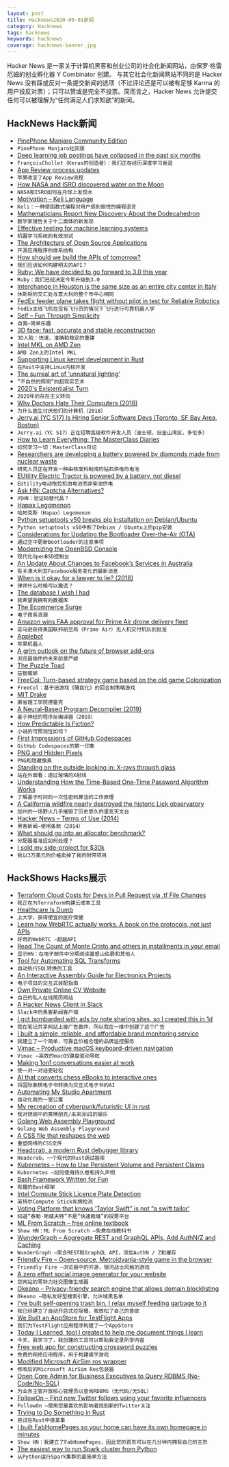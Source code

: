 ```yaml
---
layout: post
title: Hacknews2020-09-01新闻
category: Hacknews
tags: hacknews
keywords: hacknews
coverage: hacknews-banner.jpg
---
```


Hacker News 是一家关于计算机黑客和创业公司的社会化新闻网站，由保罗·格雷厄姆的创业孵化器 Y Combinator 创建。
与其它社会化新闻网站不同的是 Hacker News 没有踩或反对一条提交新闻的选项（不过评论还是可以被有足够 Karma 的用户投反对票）；只可以赞或是完全不投票。简而言之，Hacker News 允许提交任何可以被理解为“任何满足人们求知欲”的新闻。

## HackNews Hack新闻


- [PinePhone Manjaro Community Edition](https://www.pine64.org/2020/08/31/pinephone-manjaro-community-edition/)
- `PinePhone Manjaro社区版`
- [Deep learning job postings have collapsed in the past six months](https://twitter.com/fchollet/status/1300137812872765440)
- `FrançoisChollet（Keras的创造者）：我们正在经历深度学习衰退`
- [App Review process updates](https://developer.apple.com/news/?id=84w3e5bm)
- `苹果改变了App Review流程`
- [How NASA and ISRO discovered water on the Moon](https://jatan.space/how-nasa-and-chandrayaan-discovered-water-on-the-moon/)
- `NASA和ISRO如何在月球上发现水`
- [Motivation – Keli Language](https://keli-language.gitbook.io/doc/)
- `Keli：一种使函数式编程对用户感到愉悦的编程语言`
- [Mathematicians Report New Discovery About the Dodecahedron](https://www.quantamagazine.org/mathematicians-report-new-discovery-about-the-dodecahedron-20200831/)
- `数学家报告关于十二面体的新发现`
- [Effective testing for machine learning systems](https://www.jeremyjordan.me/testing-ml/)
- `机器学习系统的有效测试`
- [The Architecture of Open Source Applications](https://aosabook.org/en/index.html)
- `开源应用程序的体系结构`
- [How should we build the APIs of tomorrow?](https://increment.com/apis/how-we-should-build-apis-tomorrow/)
- `我们应该如何构建明天的API？`
- [Ruby: We have decided to go forward to 3.0 this year](https://github.com/ruby/ruby/commit/21c62fb670b1646c5051a46d29081523cd782f11)
- `Ruby：我们已经决定今年升级到3.0`
- [Interchange in Houston is the same size as an entire city center in Italy](https://www.texasmonthly.com/politics/highway-interchange-houston-same-size-city-italy/)
- `休斯顿的交汇处与意大利的整个市中心相同`
- [FedEx feeder plane takes flight without pilot in test for Reliable Robotics](https://www.commercialappeal.com/story/money/industries/logistics/2020/08/28/fedex-plane-autonomous-flight-reliable-robotics/5655258002/)
- `FedEx支线飞机在没有飞行员的情况下飞行进行可靠机器人学`
- [Self – Fun Through Simplicity](https://selflanguage.org/)
- `自我–简单乐趣`
- [3D face: fast, accurate and stable reconstruction](https://github.com/cleardusk/3DDFA_V2)
- `3D人脸：快速，准确和稳定的重建`
- [Intel MKL on AMD Zen](https://danieldk.eu/Posts/2020-08-31-MKL-Zen.html)
- `AMD Zen上的Intel MKL`
- [Supporting Linux kernel development in Rust](https://lwn.net/SubscriberLink/829858/281103f9c6fd0dc2/)
- `在Rust中支持Linux内核开发`
- [The surreal art of ‘unnatural lighting’](https://www.nationalgeographic.com/magazine/2020/09/the-surreal-art-of-unnatural-lighting/)
- `“不自然的照明”的超现实艺术`
- [2020's Existentialist Turn](https://bostonreview.net/philosophy-religion/carmen-lea-dege-2020s-existentialist-turn)
- `2020年的存在主义转向`
- [Why Doctors Hate Their Computers (2018)](https://www.newyorker.com/magazine/2018/11/12/why-doctors-hate-their-computers)
- `为什么医生讨厌他们的计算机（2018）`
- [Jerry.ai (YC S17) Is Hiring Senior Software Devs (Toronto, SF Bay Area, Boston)](https://apply.workable.com/jerry/j/F4762CDFF8/)
- `Jerry.ai（YC S17）正在招聘高级软件开发人员（波士顿，旧金山湾区，多伦多）`
- [How to Learn Everything: The MasterClass Diaries](https://longreads.com/2020/08/20/how-to-learn-everything-the-masterclass-diaries/)
- `如何学习一切：MasterClass日记`
- [Researchers are developing a battery powered by diamonds made from nuclear waste](https://www.wired.com/story/are-radioactive-diamond-batteries-a-cure-for-nuclear-waste/)
- `研究人员正在开发一种由核废料制成的钻石供电的电池`
- [EUtility Electric Tractor is powered by a battery, not diesel](https://newatlas.com/environment/solectrac-eutility-electric-tractor/)
- `EUtility电动拖拉机由电池而非柴油供电`
- [Ask HN: Captcha Alternatives?](item?id=24334657)
- `问HN：验证码替代品？`
- [Hapax Legomenon](https://www.atlasobscura.com/articles/hapax-legomenon-hapaxes)
- `哈帕克斯（Hapax）Legomenon`
- [Python setuptools v50 breaks pip installation on Debian/Ubuntu](https://github.com/pypa/setuptools/issues/2350)
- `Python setuptools v50中断了Debian / Ubuntu上的pip安装`
- [Considerations for Updating the Bootloader Over-the-Air (OTA)](https://www.embedded-computing.com/home-page/considerations-for-updating-the-over-the-air-bootloader)
- `通过空中更新Bootloader的注意事项`
- [Modernizing the OpenBSD Console](https://www.cambus.net/modernizing-the-openbsd-console/)
- `现代化OpenBSD控制台`
- [An Update About Changes to Facebook’s Services in Australia](https://about.fb.com/news/2020/08/changes-to-facebooks-services-in-australia/)
- `有关澳大利亚Facebook服务变化的最新消息`
- [When is it okay for a lawyer to lie? (2018)](https://www.americanbar.org/news/abanews/publications/youraba/2018/december-2018/when-is-it-okay-for-a-lawyer-to-lie--/)
- `律师什么时候可以撒谎？ `
- [The database I wish I had](https://euandre.org/2020/08/31/the-database-i-wish-i-had.html)
- `我希望我拥有的数据库`
- [The Ecommerce Surge](https://www.ben-evans.com/benedictevans/2020/8/18/the-ecommerce-surge)
- `电子商务浪潮`
- [Amazon wins FAA approval for Prime Air drone delivery fleet](https://www.cnbc.com/2020/08/31/amazon-prime-now-drone-delivery-fleet-gets-faa-approval.html)
- `亚马逊获得美国联邦航空局（Prime Air）无人机交付机队的批准`
- [Applebot](https://support.apple.com/en-us/HT204683)
- `苹果机器人`
- [A grim outlook on the future of browser add-ons](https://palant.info/2020/08/31/a-grim-outlook-on-the-future-of-browser-add-ons/)
- `浏览器插件的未来前景严峻`
- [The Puzzle Toad](http://www.cs.cmu.edu/puzzle/index.html)
- `益智蟾蜍`
- [FreeCol: Turn-based strategy game based on the old game Colonization](https://github.com/FreeCol/freecol)
- `FreeCol：基于旧游戏《殖民化》的回合制策略游戏`
- [MIT Drake](https://drake.mit.edu/)
- `麻省理工学院德雷克`
- [A Neural-Based Program Decompiler (2019)](https://arxiv.org/abs/1906.12029)
- `基于神经的程序反编译器（2019）`
- [How Predictable Is Fiction?](https://tedunderwood.com/2020/07/05/how-predictable-is-fiction/)
- `小说的可预测性如何？`
- [First Impressions of GitHub Codespaces](https://www.aristotlemetadata.com/blog/2020/08/first-impressions-github-codespaces.html)
- `GitHub Codespaces的第一印象`
- [PNG and Hidden Pixels](https://www.hackerfactor.com/blog/index.php?/archives/894-PNG-and-Hidden-Pixels.html)
- `PNG和隐藏像素`
- [Standing on the outside looking in: X-rays through glass](https://physicsworld.com/a/standing-on-the-outside-looking-in-x-rays-through-glass/)
- `站在外面看：透过玻璃的X射线`
- [Understanding How the Time-Based One-Time Password Algorithm Works](https://blog.digitalbunker.dev/2020/08/27/how-do-time-based-one-time-password-totp-services-work/)
- `了解基于时间的一次性密码算法的工作原理`
- [A California wildfire nearly destroyed the historic Lick observatory](https://arstechnica.com/science/2020/08/a-california-wildfire-nearly-destroyed-the-historic-lick-observatory/)
- `加州的一场野火几乎摧毁了历史悠久的里克天文台`
- [Hacker News – Terms of Use (2014)](https://web.archive.org/web/20140715041043/http://www.ycombinator.com/legal/)
- `黑客新闻–使用条款（2014）`
- [What should go into an allocator benchmark?](https://twitter.com/chewedwire/status/1300129033699627012)
- `分配器基准应如何处理？`
- [I sold my side-project for $30k](https://marc.io/tweet-photo-acquired)
- `我以3万美元的价格卖掉了我的附带项目`


## HackShows Hacks展示

- [ Terraform Cloud Costs for Devs in Pull Request via .tf File Changes](https://github.com/aliscott/infracost)
- `我正在为Terraform构建云成本工具`
- [ Healthcare Is Dumb](https://healthcareisdumb.com/)
- `上大学，获得便宜的医疗保健`
- [ Learn how WebRTC actually works. A book on the protocols, not just APIs](https://webrtcforthecurious.com/)
- `好奇的WebRTC –超越API`
- [ Read The Count of Monte Cristo and others in installments in your email](https://www.serialliterature.com/)
- `显示HN：在电子邮件中分期阅读基督山伯爵和其他人`
- [ Tool for Automating SQL Transforms](item?id=24307677)
- `自动执行SQL转换的工具`
- [ An Interactive Assembly Guide for Electronics Projects](https://kitspace.org/interactive_bom/?github.com/mattvenn/teensy-audio-fx)
- `电子项目的交互式装配指南`
- [ Own Private Online CV Website](https://kwickbox.cloud)
- `自己的私人在线简历网站`
- [ A Hacker News Client in Slack](https://slack.com/apps/A0187LHV5QC-digest)
- `Slack中的黑客新闻客户端`
- [ I got bombarded with ads by note sharing sites, so I created this in 1d](https://nnote.cc)
- `我在笔记共享网站上被广告轰炸，所以我在一维中创建了这个广告`
- [ I built a simple, reliable, and affordable brand monitoring service](https://brandchirps.com/?#)
- `我建立了一个简单，可靠且价格合理的品牌监控服务`
- [ Vimac – Productive macOS keyboard-driven navigation](http://vimacapp.com)
- `Vimac –高效的macOS键盘驱动导航`
- [ Making 1on1 conversations easier at work](https://github.com/olwflynn/okrconversation)
- `使一对一对话更轻松`
- [ AI that converts chess eBooks to interactive ones](https://ebook.chessvision.ai/)
- `将国际象棋电子书转换为交互式电子书的AI`
- [ Automating My Studio Apartment](https://blog.digitalbunker.dev/2020/08/30/automating-my-san-francisco-studio-part-1/)
- `自动化我的一室公寓`
- [ My recreation of cyberpunk/futuristic UI in rust](https://ivanceras.github.io/futuristic-ui/)
- `我对锈病中的赛博朋克/未来派UI的娱乐`
- [ Golang Web Assembly Playground](https://app.qvault.io/playground/go)
- `Golang Web Assembly Playground`
- [ A CSS file that reshapes the web](https://github.com/propjockey/augmented-ui)
- `重塑网络的CSS文件`
- [ Headcrab, a modern Rust debugger library](https://github.com/headcrab-rs/headcrab)
- `Headcrab，一个现代的Rust调试器库`
- [ Kubernetes – How to Use Persistent Volume and Persistent Claims](https://youtu.be/1FTJQOvAGOY)
- `Kubernetes –如何使用持久卷和持久声明`
- [ Bash Framework Written for Fun](https://github.com/mindaugasbarysas/bashwithnails)
- `有趣的Bash框架`
- [ Intel Compute Stick Licence Plate Detection](https://github.com/s3nh/licence-plate-tf)
- `英特尔Compute Stick车牌检测`
- [ Voting Platform that knows ‘Taylor Swift” is not “a swift tailor’](https://ayetap.com/disrupters)
- `知道“泰勒·斯威夫特”不是“快速裁缝”的投票平台`
- [ ML From Scratch – free online textbook](https://dafriedman97.github.io/mlbook/content/introduction.html)
- `Show HN：ML From Scratch –免费在线教科书`
- [ WunderGraph – Aggregate REST and GraphQL APIs, Add AuthN/Z and Caching](item?id=24329651)
- `WunderGraph –聚合REST和GraphQL API，添加AuthN / Z和缓存`
- [ Friendly Fire – Open-source, Metroidvania-style game in the browser](https://friendlyfiregame.com/)
- `Friendly Fire –浏览器中的开源，银河战士风格的游戏`
- [ A zero effort social image generator for your website](https://www.mugshotbot.com)
- `您网站的零努力社交图像生成器`
- [ Okeano – Privacy-friendy search engine that allows domain blocklisting](https://okeano.com/)
- `Okeano –隐私友好型搜索引擎，允许域黑名单`
- [ I've built self-opening trash bin, I relax myself feeding garbage to it](https://github.com/ivanilves/arduino-sketches/tree/master/basurito)
- `我已经建立了自动开启式垃圾桶，我放松了自己的食欲`
- [ We Built an AppStore for TestFlight Apps](https://testflight.live/)
- `我们为TestFlight应用程序构建了一个AppStore`
- [ Today I Learned, tool I created to help me document things I learn](https://todayilearned.wiki/)
- `今天，我学习了，我创建的工具可以帮助我记录所学内容`
- [ Free web app for constructing crossword puzzles](https://www.crosserville.com)
- `免费的网络应用程序，用于构建填字游戏`
- [ Modified Microsoft AirSim ros wrapper](https://github.com/GimpelZhang/airsim_ros)
- `修改后的Microsoft AirSim Ros包装器`
- [ Open Core Admin for Business Executives to Query RDBMS (No-Code/No-SQL)](https://github.com/brainless/dwata)
- `为业务主管开放核心管理员以查询RDBMS（无代码/无SQL）`
- [ FollowOn – Find new Twitter follows using your favorite influencers](https://followon.social)
- `FollowOn –使用您最喜欢的影响者找到新的Twitter关注`
- [ Trying to Do Something in Rust](https://github.com/joaoneto/rust-web-server)
- `尝试在Rust中做某事`
- [ I built FabHomePages so your home can have its own homepage in minutes](https://fabhomepages.com/)
- `Show HN：我建立了FabHomePages，因此您的首页可以在几分钟内拥有自己的主页`
- [ The easiest way to run Spark cluster from Python](https://github.com/open-datastudio/ods/blob/master/README.md#spark)
- `从Python运行Spark集群的最简单方法`

